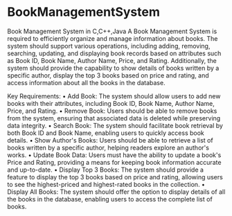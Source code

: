 # BookManagementSystem
Book Management System in C,C++,Java
A Book Management System is required to efficiently organize and manage 
information about books. The system should support various operations, 
including adding, removing, searching, updating, and displaying book records 
based on attributes such as Book ID, Book Name, Author Name, Price, and 
Rating. Additionally, the system should provide the capability to show details 
of books written by a specific author, display the top 3 books based on price 
and rating, and access information about all the books in the database.

Key Requirements:
• Add Book: The system should allow users to add new books with their 
attributes, including Book ID, Book Name, Author Name, Price, and 
Rating.
• Remove Book: Users should be able to remove books from the system, 
ensuring that associated data is deleted while preserving data integrity.
• Search Book: The system should facilitate book retrieval by both Book 
ID and Book Name, enabling users to quickly access book details.
• Show Author's Books: Users should be able to retrieve a list of books 
written by a specific author, helping readers explore an author's works.
• Update Book Data: Users must have the ability to update a book's Price 
and Rating, providing a means for keeping book information accurate 
and up-to-date.
• Display Top 3 Books: The system should provide a feature to display 
the top 3 books based on price and rating, allowing users to see the 
highest-priced and highest-rated books in the collection.
• Display All Books: The system should offer the option to display 
details of all the books in the database, enabling users to access the 
complete list of books.
